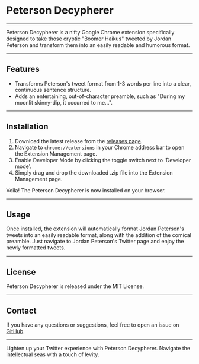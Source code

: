 # Peterson Decypherer

---

Peterson Decypherer is a nifty Google Chrome extension specifically designed to take those cryptic "Boomer Haikus" tweeted by Jordan Peterson and transform them into an easily readable and humorous format.

---

## Features

- Transforms Peterson's tweet format from 1-3 words per line into a clear, continuous sentence structure.
- Adds an entertaining, out-of-character preamble, such as "During my moonlit skinny-dip, it occurred to me...".

---

## Installation

1. Download the latest release from the [releases page](https://github.com/lanecorporation/peterson-decypherer/releases/tag/release).
2. Navigate to `chrome://extensions` in your Chrome address bar to open the Extension Management page.
3. Enable Developer Mode by clicking the toggle switch next to 'Developer mode'.
4. Simply drag and drop the downloaded .zip file into the Extension Management page.

Voila! The Peterson Decypherer is now installed on your browser.

---

## Usage

Once installed, the extension will automatically format Jordan Peterson's tweets into an easily readable format, along with the addition of the comical preamble. Just navigate to Jordan Peterson's Twitter page and enjoy the newly formatted tweets.

---

## License

Peterson Decypherer is released under the MIT License. 

---

## Contact

If you have any questions or suggestions, feel free to open an issue on [GitHub](https://github.com/lanecorporation/peterson-decypherer/issues).

---

Lighten up your Twitter experience with Peterson Decypherer. Navigate the intellectual seas with a touch of levity.
